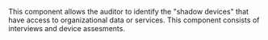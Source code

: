 This component allows the auditor to identify the "shadow devices" that have access to organizational data or services. This component consists of interviews and device assesments.

